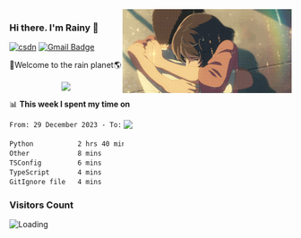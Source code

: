 <img  align='right' height="150" src="https://github.com/LikeRainDay/LikeRainDay/blob/master/pic/img_rain_1.gif?raw=true">



### Hi there. I'm Rainy :lemon:

[![csdn](https://img.shields.io/badge/-csdn-c14438?style=flat-square&logo=c&logoColor=white)](https://blog.csdn.net/qq_15807167)
[![Gmail Badge](https://img.shields.io/badge/-gmail-c14438?style=flat-square&logo=Gmail&logoColor=white&link=mailto:houshuai0816@gmail.com)](mailto:houshuai0816@gmail.com)

🚀Welcome to the rain planet🌎

<center>
<img align='center'  src="https://source.unsplash.com/user/rainyhehe/likes">
</center>

📊 **This week I spent my time on**

<img align='right'   width="300" src="https://github-readme-stats.vercel.app/api?username=LikeRainDay&show_icons=true&title_color=fff&icon_color=79ff97&text_color=9f9f9f&bg_color=151515&count_private=true">

<!--START_SECTION:waka-->

```txt
From: 29 December 2023 - To: 05 January 2024

Python           2 hrs 40 mins   ████████████████████▒░░░░   80.71 %
Other            8 mins          █░░░░░░░░░░░░░░░░░░░░░░░░   04.09 %
TSConfig         6 mins          ▓░░░░░░░░░░░░░░░░░░░░░░░░   03.09 %
TypeScript       4 mins          ▓░░░░░░░░░░░░░░░░░░░░░░░░   02.43 %
GitIgnore file   4 mins          ▓░░░░░░░░░░░░░░░░░░░░░░░░   02.38 %
```

<!--END_SECTION:waka-->

### Visitors Count
<img align="left" src = "https://profile-counter.glitch.me/LikeRainDay/count.svg" alt ="Loading">
